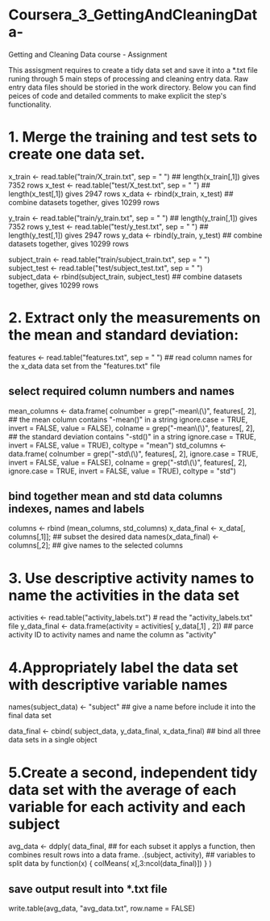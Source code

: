 # Coursera_3_GettingAndCleaningData-
Getting and Cleaning Data course - Assignment

This assisgment requires to create a tidy data set and save it into a *.txt file runing through 5 main steps of processing and cleaning entry data. Raw entry data files should be storied in the work directory. Below you can find peices of code and detailed comments to make explicit the step's functionality. 
# 1. Merge the training and test sets to create one data set.
x_train <- read.table("train/X_train.txt", sep = " ") ## length(x_train[,1]) gives 7352 rows
x_test <- read.table("test/X_test.txt", sep = " ")    ## length(x_test[,1])  gives 2947 rows
x_data <- rbind(x_train, x_test)                      ## combine datasets together, gives 10299 rows 

y_train <- read.table("train/y_train.txt", sep = " ") ## length(y_train[,1]) gives 7352 rows
y_test <- read.table("test/y_test.txt", sep = " ")    ## length(y_test[,1])  gives 2947 rows
y_data <- rbind(y_train, y_test)                      ## combine datasets together, gives 10299 rows 

subject_train <- read.table("train/subject_train.txt", sep = " ")   
subject_test <- read.table("test/subject_test.txt", sep = " ")   
subject_data <- rbind(subject_train, subject_test)    ## combine datasets together, gives 10299 rows            

# 2. Extract only the measurements on the mean and standard deviation:  
features <- read.table("features.txt", sep = " ")  ## read column names for the x_data data set from the "features.txt" file
## select required column numbers and names
mean_columns <- data.frame( colnumber = grep("-mean\\(\\)", features[, 2], ## the mean column contains "-mean()" in a string
                                              ignore.case = TRUE,
                                              invert = FALSE,
                                              value = FALSE), 
                              colname = grep("-mean\\(\\)", features[, 2], ## the standard deviation contains "-std()" in a string
                                              ignore.case = TRUE,
                                              invert = FALSE,
                                              value = TRUE),
                              coltype = "mean")
std_columns   <- data.frame( colnumber = grep("-std\\(\\)", features[, 2], 
                                               ignore.case = TRUE,
                                               invert = FALSE,
                                               value = FALSE), 
                               colname = grep("-std\\(\\)", features[, 2], 
                                              ignore.case = TRUE,
                                              invert = FALSE,
                                              value = TRUE),
                               coltype = "std")
## bind together mean and std data columns indexes, names and labels
columns <- rbind (mean_columns, std_columns)
x_data_final <- x_data[, columns[,1]];  ## subset the desired data
names(x_data_final) <- columns[,2];     ## give names to the selected columns

# 3. Use descriptive activity names to name the activities in the data set
activities <- read.table("activity_labels.txt") # read the "activity_labels.txt" file
y_data_final <- data.frame(activity = activities[ y_data[,1] , 2]) ## parce activity ID to activity names and name the column as "activity"

# 4.Appropriately label the data set with descriptive variable names
names(subject_data) <- "subject" ## give a name before include it into the final data set

data_final <- cbind( subject_data, y_data_final, x_data_final) ## bind all three data sets in a single object

# 5.Create a second, independent tidy data set with the average of each variable for each activity and each subject
avg_data <- ddply( data_final,    ## for each subset it applys a function, then combines result rows into a data frame.
                   .(subject, activity),  ## variables to split data by 
                   function(x) { colMeans( x[,3:ncol(data_final)]) } )
## save output result into *.txt file
write.table(avg_data, "avg_data.txt", row.name = FALSE)
